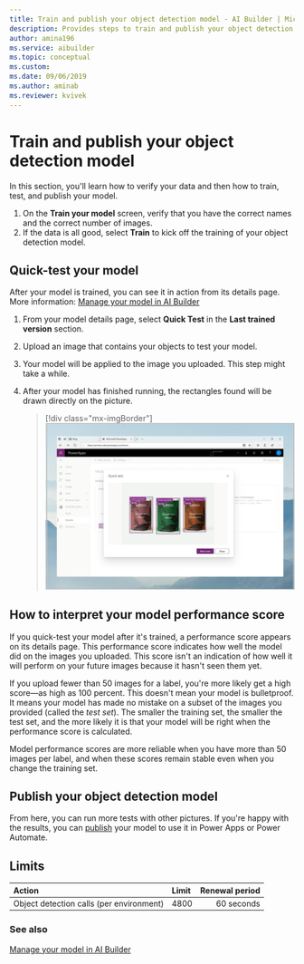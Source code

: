 ```yaml
---
title: Train and publish your object detection model - AI Builder | Microsoft Docs
description: Provides steps to train and publish your object detection model in AI Builder.
author: amina196
ms.service: aibuilder
ms.topic: conceptual
ms.custom: 
ms.date: 09/06/2019
ms.author: aminab
ms.reviewer: kvivek
---
```


# Train and publish your object detection model

In this section, you'll learn how to verify your data and then how to train, test, and publish your model.

1. On the **Train your model** screen, verify that you have the correct names and the correct number of images.
2. If the data is all good, select **Train** to kick off the training of your object detection model.

## Quick-test your model

After your model is trained, you can see it in action from its details page. More information: [Manage your model in AI Builder](manage-model.md)

1. From your model details page, select **Quick Test** in the **Last trained version** section.
2. Upload<!--Edit okay, since it covers both methods? Writing Style Guide doesn't want us to use "drag and drop." --> an image that contains your objects to test your model.
3. Your model will be applied to the image you uploaded. This step might take a while.
4. After your model has finished running, the rectangles found will be drawn directly on the picture.

    > [!div class="mx-imgBorder"]
    > ![Quick-test screen](media/quick-test.png "Quick-test screen")

## How to interpret your model performance score

If you quick-test your model after it's trained, a performance score appears on its details page. This performance score indicates how well the model did on the images you uploaded. This score isn't an indication of how well it will perform on your future images because it hasn't seen them yet.

If you upload fewer than 50 images for a label, you're more likely get a high score—as high as 100&nbsp;percent. This doesn't mean your model is bulletproof. It means your model has made no mistake on a subset of the images you provided (called the _test set_). The smaller the training set, the smaller the test set, and the more likely it is that your model will be right when the performance score is calculated.

Model performance scores are more reliable when you have more than 50 images per label, and when these scores remain stable even when you change the training set.

## Publish your object detection model

From here, you can run more tests with other pictures. If you're happy with the results, you can [publish](publish-model.md) your model to use it in Power Apps or Power Automate.

## Limits

|**Action**|**Limit**|**Renewal period**|
|:-----|:-----|-----:|
|Object detection calls (per environment)|4800|60 seconds|

### See also

[Manage your model in AI Builder](manage-model.md)
